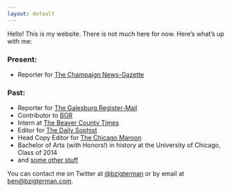 ```yaml
---
layout: default
---
```


<body>
  <p>Hello! This is my website. There is not much here for now. Here’s what’s up with me:</p>

<h3>Present:</h3>

<ul>
<li>Reporter for <a href="https://www.news-gazette.com/users/profile/ben%20zigterman/">The Champaign News-Gazette</a></li>
</ul>

<h3>Past:</h3>

<ul>
<li>Reporter for <a href="https://www.galesburg.com/">The Galesburg Register-Mail</a></li>
<li>Contributor to <a href="https://bgr.com/author/ben-zigterman/">BGR</a></li>
<li>Intern at <a href="https://www.timesonline.com/">The Beaver County Times</a></li>
<li>Editor for <a href="http://web.archive.org/web/20140112024227/http://dailysophist.com/">The Daily Sophist</a></li>
<li>Head Copy Editor for <a href="https://www.chicagomaroon.com/">The Chicago Maroon</a></li>
<li>Bachelor of Arts (with Honors!) in history at the University of Chicago, Class of 2014</li>
<li>and <a href="{{ site.baseurl }}/resume">some other stuff</a></li>
</ul>

<p>You can contact me on Twitter at <a href="http://twitter.com/bzigterman">@bzigterman</a> or by email at <a href="&#x6d;&#x61;&#105;&#x6c;&#x74;&#111;&#x3a;&#x62;&#101;&#110;&#64;&#x62;&#x7a;&#x69;&#x67;&#116;&#101;&#114;&#x6d;&#x61;&#x6e;&#46;&#99;&#x6f;&#109;">&#x62;&#101;&#x6e;&#x40;&#x62;&#122;&#x69;&#x67;&#x74;&#101;&#114;&#109;&#x61;&#x6e;&#x2e;&#x63;&#x6f;&#109;</a>.</p>

</body>



<!--
<div class="posts">
  {% for post in site.posts %}
    <article class="post">

      <h1><a href="{{ site.baseurl }}{{ post.url }}">{{ post.title }}</a></h1>

      <div class="entry">
        {{ post.excerpt }}
      </div>

      <a href="{{ site.baseurl }}{{ post.url }}" class="read-more">Read More</a>
    </article>
  {% endfor %}
</div> -->